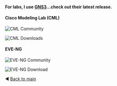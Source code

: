 #### For labs, I use [GNS3](https://github.com/GNS3/gns3-gui/releases?q=2.2.&expanded=true)...check out their latest release.


#### Cisco Modeling Lab (CML)

![CML Community](https://github.com/CiscoDevNet/cml-community.git)

![CML Downloads](https://learningnetworkstore.cisco.com/cisco-modeling-labs-personal)


#### EVE-NG

![EVE-NG Community](https://www.eve-ng.net/forum/)

![EVE-NG Download](https://www.eve-ng.net/index.php/download/)

◀️ [Back to main](../)
